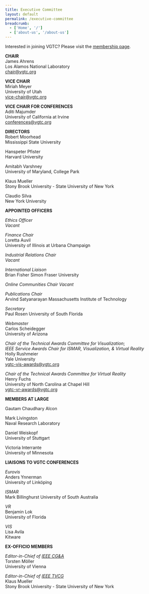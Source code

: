 ```yaml
---
title: Executive Committee
layout: default
permalink: /executive-committee
breadcrumb:
  - ['Home', '/']
  - ['about-us', '/about-us']
---
```


Interested in joining VGTC? Please visit the
[membership page](http://vgtc.org/membership).

**CHAIR**  
James Ahrens  
Los Alamos National Laboratory  
[chair@vgtc.org](mailto:chair@vgtc.org)  

**VICE CHAIR**  
Miriah Meyer  
University of Utah  
[vice-chair@vgtc.org](mailto:vice-chair@vgtc.org)

**VICE CHAIR FOR CONFERENCES**  
Aditi Majumder  
University of California at Irvine  
[conferences@vgtc.org](mailto:conferences@vgtc.org)

**DIRECTORS**   
Robert Moorhead  
Mississippi State University

Hanspeter Pfister  
Harvard University
  
Amitabh Varshney  
University of Maryland, College Park

Klaus Mueller  
Stony Brook University - State University of New York

Claudio Silva  
New York University

**APPOINTED OFFICERS**  

_Ethics Officer_  
_Vacant_

_Finance Chair_  
Loretta Auvil  
University of Illinois at Urbana Champaign

_Industrial Relations Chair_  
_Vacant_

_International Liaison_  
Brian Fisher 
Simon Fraser University

_Online Communities Chair_
_Vacant_

_Publications Chair_  
Arvind Satyanarayan
Massachusetts Institute of Technology

_Secretary_  
Paul Rosen
University of South Florida

_Webmaster_  
Carlos Scheidegger  
University of Arizona

_Chair of the Technical Awards Committee for Visualization_;  
_IEEE Service Awards Chair for ISMAR, Visualization, &amp; Virtual Reality_  
Holly Rushmeier  
Yale University  
[vgtc-vis-awards@vgtc.org](mailto:vgtc-vis-awards@vgtc.org)

_Chair of the Technical Awards Committee for Virtual Reality_  
Henry Fuchs  
University of North Carolina at Chapel Hill  
[vgtc-vr-awards@vgtc.org](mailto:vgtc-vr-awards@vgtc.org)

**MEMBERS AT LARGE**

Gautam Chaudhary
Alcon

Mark Livingston  
Naval Research Laboratory 

Daniel Weiskopf  
University of Stuttgart

Victoria Interrante  
University of Minnesota

**LIAISONS TO VGTC CONFERENCES**

_Eurovis_  
Anders Ynnerman  
University of Linköping

_ISMAR_  
Mark Billinghurst
University of South Australia

_VR_  
Benjamin Lok    
University of Florida

_VIS_  
Lisa Avila  
Kitware

**EX-OFFICIO MEMBERS**

_Editor-in-Chief of [IEEE CG&amp;A](http://www.computer.org/cga)_  
Torsten Möller  
University of Vienna

_Editor-in-Chief of [IEEE TVCG](http://www.computer.org/tvcg)_  
Klaus Mueller   
Stony Brook University - State University of New York
